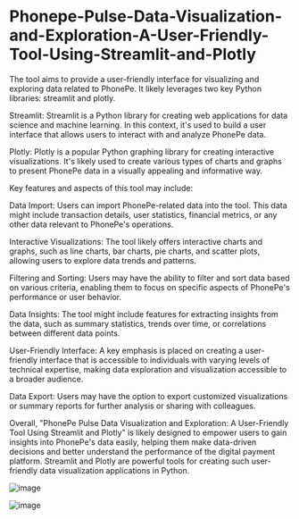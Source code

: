 # Phonepe-Pulse-Data-Visualization-and-Exploration-A-User-Friendly-Tool-Using-Streamlit-and-Plotly
The tool aims to provide a user-friendly interface for visualizing and exploring data related to PhonePe. It likely leverages two key Python libraries: streamlit and plotly.

Streamlit: Streamlit is a Python library for creating web applications for data science and machine learning. In this context, it's used to build a user interface that allows users to interact with and analyze PhonePe data.

Plotly: Plotly is a popular Python graphing library for creating interactive visualizations. It's likely used to create various types of charts and graphs to present PhonePe data in a visually appealing and informative way.

Key features and aspects of this tool may include:

Data Import: Users can import PhonePe-related data into the tool. This data might include transaction details, user statistics, financial metrics, or any other data relevant to PhonePe's operations.

Interactive Visualizations: The tool likely offers interactive charts and graphs, such as line charts, bar charts, pie charts, and scatter plots, allowing users to explore data trends and patterns.

Filtering and Sorting: Users may have the ability to filter and sort data based on various criteria, enabling them to focus on specific aspects of PhonePe's performance or user behavior.

Data Insights: The tool might include features for extracting insights from the data, such as summary statistics, trends over time, or correlations between different data points.

User-Friendly Interface: A key emphasis is placed on creating a user-friendly interface that is accessible to individuals with varying levels of technical expertise, making data exploration and visualization accessible to a broader audience.

Data Export: Users may have the option to export customized visualizations or summary reports for further analysis or sharing with colleagues.

Overall, "PhonePe Pulse Data Visualization and Exploration: A User-Friendly Tool Using Streamlit and Plotly" is likely designed to empower users to gain insights into PhonePe's data easily, helping them make data-driven decisions and better understand the performance of the digital payment platform. Streamlit and Plotly are powerful tools for creating such user-friendly data visualization applications in Python.

![image](https://github.com/nivethaeswaran/Phonepe-Pulse-Data-Visualization-and-Exploration-A-User-Friendly-Tool-Using-Streamlit-and-Plotly/assets/134727693/82312dc0-0b4e-45e1-b907-bb6c7dfb2095)

![image](https://github.com/nivethaeswaran/Phonepe-Pulse-Data-Visualization-and-Exploration-A-User-Friendly-Tool-Using-Streamlit-and-Plotly/assets/134727693/5f76e6c8-cf23-4946-9cc8-ae04392fc68d)
